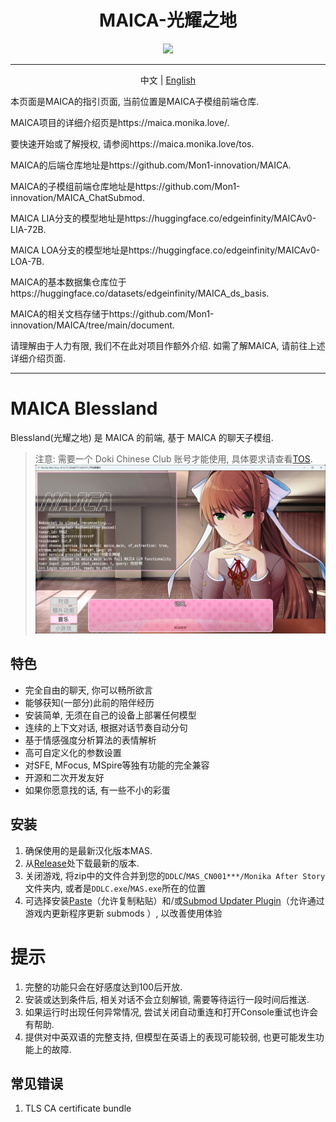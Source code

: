 <h1 align="center">MAICA-光耀之地</h1>
<div align="center">
<img src="https://maica.monika.love/assets/maica-text-finish-p.png" width=150>
</div>

***

<p align="center">中文 | <a href="/README_EN.md">English</a></p>

本页面是MAICA的指引页面, 当前位置是MAICA子模组前端仓库.

MAICA项目的详细介绍页是https://maica.monika.love/.

要快速开始或了解授权, 请参阅https://maica.monika.love/tos.

MAICA的后端仓库地址是https://github.com/Mon1-innovation/MAICA.

MAICA的子模组前端仓库地址是https://github.com/Mon1-innovation/MAICA_ChatSubmod.

MAICA LIA分支的模型地址是https://huggingface.co/edgeinfinity/MAICAv0-LIA-72B.

MAICA LOA分支的模型地址是https://huggingface.co/edgeinfinity/MAICAv0-LOA-7B.

MAICA的基本数据集仓库位于https://huggingface.co/datasets/edgeinfinity/MAICA_ds_basis.

MAICA的相关文档存储于https://github.com/Mon1-innovation/MAICA/tree/main/document.

请理解由于人力有限, 我们不在此对项目作额外介绍. 如需了解MAICA, 请前往上述详细介绍页面.

-------------------------

# MAICA Blessland

Blessland(光耀之地) 是 MAICA 的前端, 基于 MAICA 的聊天子模组.

> 注意: 需要一个 Doki Chinese Club 账号才能使用, 具体要求请查看[TOS](https://maica.monika.love/tos).
![alt text](image1.png)
## 特色

* 完全自由的聊天, 你可以畅所欲言
* 能够获知(一部分)此前的陪伴经历
* 安装简单, 无须在自己的设备上部署任何模型
* 连续的上下文对话, 根据对话节奏自动分句
* 基于情感强度分析算法的表情解析
* 高可自定义化的参数设置
* 对SFE, MFocus, MSpire等独有功能的完全兼容
* 开源和二次开发友好
* 如果你愿意找的话, 有一些不小的彩蛋
  
## 安装

1. 确保使用的是最新汉化版本MAS.  
2. 从[Release](https://github.com/Mon1-innovation/MAICA_ChatSubmod/releases)处下载最新的版本.  
3. 关闭游戏, 将zip中的文件合并到您的`DDLC`/`MAS_CN001***/Monika After Story`文件夹内, 或者是`DDLC.exe`/`MAS.exe`所在的位置  
4. 可选择安装[Paste](https://github.com/Legendkiller21/MAS-Submods-Paste)（允许复制粘贴）和/或[Submod Updater Plugin](https://github.com/Booplicate/MAS-Submods-SubmodUpdaterPlugin)（允许通过游戏内更新程序更新 submods ）, 以改善使用体验

# 提示
1. 完整的功能只会在好感度达到100后开放.
2. 安装或达到条件后, 相关对话不会立刻解锁, 需要等待运行一段时间后推送.
3. 如果运行时出现任何异常情况, 尝试关闭自动重连和打开Console重试也许会有帮助.
4. 提供对中英双语的完整支持, 但模型在英语上的表现可能较弱, 也更可能发生功能上的故障.

## 常见错误
1. TLS CA certificate bundle